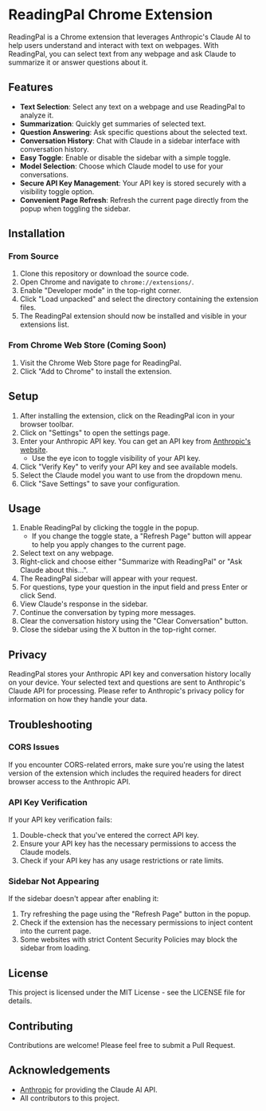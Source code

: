 # ReadingPal Chrome Extension

ReadingPal is a Chrome extension that leverages Anthropic's Claude AI to help users understand and interact with text on webpages. With ReadingPal, you can select text from any webpage and ask Claude to summarize it or answer questions about it.

## Features

- **Text Selection**: Select any text on a webpage and use ReadingPal to analyze it.
- **Summarization**: Quickly get summaries of selected text.
- **Question Answering**: Ask specific questions about the selected text.
- **Conversation History**: Chat with Claude in a sidebar interface with conversation history.
- **Easy Toggle**: Enable or disable the sidebar with a simple toggle.
- **Model Selection**: Choose which Claude model to use for your conversations.
- **Secure API Key Management**: Your API key is stored securely with a visibility toggle option.
- **Convenient Page Refresh**: Refresh the current page directly from the popup when toggling the sidebar.

## Installation

### From Source

1. Clone this repository or download the source code.
2. Open Chrome and navigate to `chrome://extensions/`.
3. Enable "Developer mode" in the top-right corner.
4. Click "Load unpacked" and select the directory containing the extension files.
5. The ReadingPal extension should now be installed and visible in your extensions list.

### From Chrome Web Store (Coming Soon)

1. Visit the Chrome Web Store page for ReadingPal.
2. Click "Add to Chrome" to install the extension.

## Setup

1. After installing the extension, click on the ReadingPal icon in your browser toolbar.
2. Click on "Settings" to open the settings page.
3. Enter your Anthropic API key. You can get an API key from [Anthropic's website](https://www.anthropic.com/).
   - Use the eye icon to toggle visibility of your API key.
4. Click "Verify Key" to verify your API key and see available models.
5. Select the Claude model you want to use from the dropdown menu.
6. Click "Save Settings" to save your configuration.

## Usage

1. Enable ReadingPal by clicking the toggle in the popup.
   - If you change the toggle state, a "Refresh Page" button will appear to help you apply changes to the current page.
2. Select text on any webpage.
3. Right-click and choose either "Summarize with ReadingPal" or "Ask Claude about this...".
4. The ReadingPal sidebar will appear with your request.
5. For questions, type your question in the input field and press Enter or click Send.
6. View Claude's response in the sidebar.
7. Continue the conversation by typing more messages.
8. Clear the conversation history using the "Clear Conversation" button.
9. Close the sidebar using the X button in the top-right corner.

## Privacy

ReadingPal stores your Anthropic API key and conversation history locally on your device. Your selected text and questions are sent to Anthropic's Claude API for processing. Please refer to Anthropic's privacy policy for information on how they handle your data.

## Troubleshooting

### CORS Issues
If you encounter CORS-related errors, make sure you're using the latest version of the extension which includes the required headers for direct browser access to the Anthropic API.

### API Key Verification
If your API key verification fails:
1. Double-check that you've entered the correct API key.
2. Ensure your API key has the necessary permissions to access the Claude models.
3. Check if your API key has any usage restrictions or rate limits.

### Sidebar Not Appearing
If the sidebar doesn't appear after enabling it:
1. Try refreshing the page using the "Refresh Page" button in the popup.
2. Check if the extension has the necessary permissions to inject content into the current page.
3. Some websites with strict Content Security Policies may block the sidebar from loading.

## License

This project is licensed under the MIT License - see the LICENSE file for details.

## Contributing

Contributions are welcome! Please feel free to submit a Pull Request.

## Acknowledgements

- [Anthropic](https://www.anthropic.com/) for providing the Claude AI API.
- All contributors to this project. 